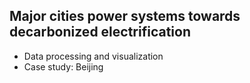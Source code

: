 ## Major cities power systems towards decarbonized electrification 

* Data processing and visualization
* Case study: Beijing